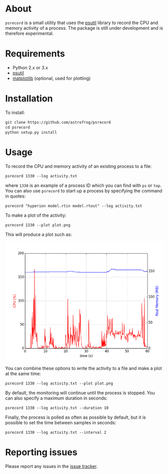 About
=====

``psrecord`` is a small utility that uses the
[psutil](https://code.google.com/p/psutil/) library to record the CPU and
memory activity of a process. The package is still under development and is
therefore experimental.

Requirements
============

* Python 2.x or 3.x
* [psutil](https://code.google.com/p/psutil/)
* [matplotlib](http://www.matplotlib.org) (optional, used for plotting)

Installation
============

To install:

    git clone https://github.com/astrofrog/psrecord
    cd psrecord
    python setup.py install

Usage
=====

To record the CPU and memory activity of an existing process to a file:

    psrecord 1330 --log activity.txt

where ``1330`` is an example of a process ID which you can find with ``ps`` or
``top``. You can also use ``psrecord`` to start up a process by specifying the
command in quotes:

    psrecord "hyperion model.rtin model.rtout" --log activity.txt

To make a plot of the activity:

    psrecord 1330 --plot plot.png

This will produce a plot such as:

![screenshot](screenshot.png)

You can combine these options to write the activity to a file and make a plot
at the same time:

    psrecord 1330 --log activity.txt --plot plot.png

By default, the monitoring will continue until the process is stopped. You can
also specify a maximum duration in seconds:

    psrecord 1330 --log activity.txt --duration 10

Finally, the process is polled as often as possible by default, but it is
possible to set the time between samples in seconds:

    psrecord 1330 --log activity.txt --interval 2

Reporting issues
================

Please report any issues in the
[issue tracker](https://github.com/astrofrog/psrecord/issues).

